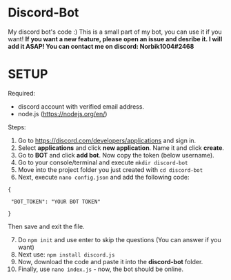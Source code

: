 # Discord-Bot
My discord bot's code :)
This is a small part of my bot, you can use it if you want!
**If you want a new feature, please open an issue and desribe it. I will add it ASAP!
You can contact me on discord: Norbik1004#2468**

# SETUP

Required:
- discord account with verified email address.
- node.js (https://nodejs.org/en/)

Steps:

1. Go to https://discord.com/developers/applications and sign in.
2. Select **applications** and click **new application**. Name it and click **create**.
3. Go to **BOT** and click **add bot**. Now copy the token (below username).
4. Go to your console/terminal and execute `mkdir discord-bot`
5. Move into the project folder you just created with `cd discord-bot`
6. Next, execute `nano config.json` and add the following code:

`{`
   
` "BOT_TOKEN": "YOUR BOT TOKEN"`

`}`

Then save and exit the file.

7. Do `npm init` and use enter to skip the questions (You can answer if you want)
8. Next use: `npm install discord.js`
9. Now, download the code and paste it into the **discord-bot** folder.
10. Finally, use `nano index.js` - now, the bot should be online. 
